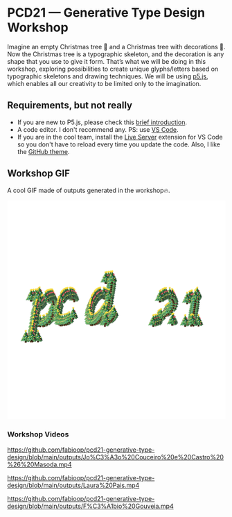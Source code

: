 # PCD21 — Generative Type Design Workshop

Imagine an empty Christmas tree 🌲 and a Christmas tree with decorations 🎄.
Now the Christmas tree is a typographic skeleton, and the decoration is any shape that you use to give it form.
That’s what we will be doing in this workshop, exploring possibilities to create unique glyphs/letters based on typographic skeletons and drawing techniques.
We will be using [p5.js](https://p5js.org/), which enables all our creativity to be limited only to the imagination.

## Requirements, but not really

- If you are new to P5.js, please check this [brief introduction](https://github.com/baselcodes/PCD2021/tree/main/P5JS%20for%20Beginners).
- A code editor. I don't recommend any. PS: use [VS Code](https://code.visualstudio.com/).
- If you are in the cool team, install the [Live Server](https://marketplace.visualstudio.com/items?itemName=ritwickdey.LiveServer) extension for VS Code so you don't have to reload every time you update the code. Also, I like the [GitHub theme](https://marketplace.visualstudio.com/items?itemName=GitHub.github-vscode-theme).

## Workshop GIF

A cool GIF made of outputs generated in the workshop🔥.

![PCD21-GTD-Workshop-GIF](https://github.com/fabioop/pcd21-generative-type-design/blob/main/outputs/PCD21-GTD-Workshop-GIF.gif)

### Workshop Videos

https://github.com/fabioop/pcd21-generative-type-design/blob/main/outputs/Jo%C3%A3o%20Couceiro%20e%20Castro%20%26%20Masoda.mp4

https://github.com/fabioop/pcd21-generative-type-design/blob/main/outputs/Laura%20Pais.mp4

https://github.com/fabioop/pcd21-generative-type-design/blob/main/outputs/F%C3%A1bio%20Gouveia.mp4
